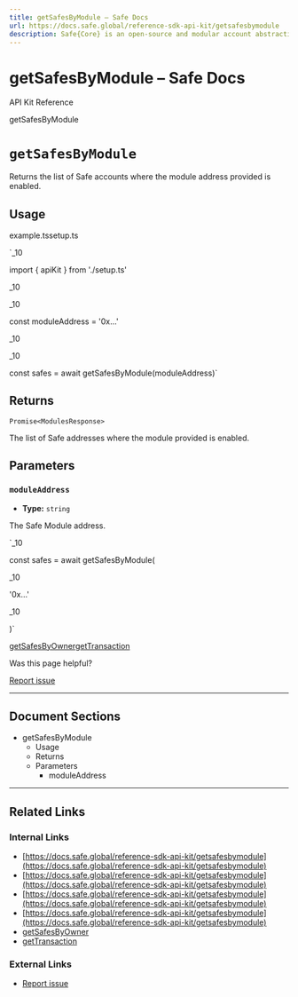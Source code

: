 ```yaml
---
title: getSafesByModule – Safe Docs
url: https://docs.safe.global/reference-sdk-api-kit/getsafesbymodule
description: Safe{Core} is an open-source and modular account abstraction stack. Learn about its features and how to use it.
---
```


# getSafesByModule – Safe Docs

API Kit Reference

getSafesByModule

# `getSafesByModule`

Returns the list of Safe accounts where the module address provided is enabled.

## Usage



example.tssetup.ts

`_10

import { apiKit } from './setup.ts'

_10

_10

const moduleAddress = '0x...'

_10

_10

const safes = await getSafesByModule(moduleAddress)`

## Returns

`Promise<ModulesResponse>`

The list of Safe addresses where the module provided is enabled.

## Parameters

### `moduleAddress`

- **Type:** `string`

The Safe Module address.

`_10

const safes = await getSafesByModule(

_10

'0x...'

_10

)`

[getSafesByOwner](/reference-sdk-api-kit/getsafesbyowner "getSafesByOwner")[getTransaction](/reference-sdk-api-kit/gettransaction "getTransaction")

Was this page helpful?

[Report issue](https://github.com/safe-global/safe-docs/issues/new?assignees=&labels=nextra-feedback&projects=&template=nextra-feedback.yml&title=%5BFeedback%5D+)

---

## Document Sections

- getSafesByModule
  - Usage
  - Returns
  - Parameters
    - moduleAddress

---

## Related Links

### Internal Links

- [https://docs.safe.global/reference-sdk-api-kit/getsafesbymodule](https://docs.safe.global/reference-sdk-api-kit/getsafesbymodule)
- [https://docs.safe.global/reference-sdk-api-kit/getsafesbymodule](https://docs.safe.global/reference-sdk-api-kit/getsafesbymodule)
- [https://docs.safe.global/reference-sdk-api-kit/getsafesbymodule](https://docs.safe.global/reference-sdk-api-kit/getsafesbymodule)
- [https://docs.safe.global/reference-sdk-api-kit/getsafesbymodule](https://docs.safe.global/reference-sdk-api-kit/getsafesbymodule)
- [getSafesByOwner](https://docs.safe.global/reference-sdk-api-kit/getsafesbyowner)
- [getTransaction](https://docs.safe.global/reference-sdk-api-kit/gettransaction)

### External Links

- [Report issue](https://github.com/safe-global/safe-docs/issues/new?assignees=&labels=nextra-feedback&projects=&template=nextra-feedback.yml&title=%5BFeedback%5D+)
